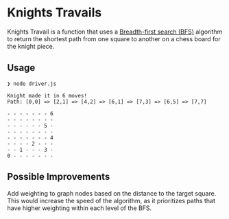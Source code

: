 # Knights Travails

Knights Travail is a function that uses a [Breadth-first search (BFS)](https://en.wikipedia.org/wiki/Breadth-first_search) algorithm to return the shortest path from one square to another on a chess board for the knight piece.

## Usage

```
❯ node driver.js

Knight made it in 6 moves!
Path: [0,0] => [2,1] => [4,2] => [6,1] => [7,3] => [6,5] => [7,7]

- - - - - - - 6
- - - - - - - -
- - - - - - 5 -
- - - - - - - -
- - - - - - - 4
- - - - 2 - - -
- - 1 - - - 3 -
0 - - - - - - -
```

## Possible Improvements

Add weighting to graph nodes based on the distance to the target square. This would increase the speed of the algorithm, as it prioritizes paths that have higher weighting within each level of the BFS.
